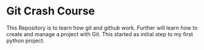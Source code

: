 # Git Crash Course

This Repository is to learn how git and github work.
Further will learn how to create and manage a project with Git.
This started as initial step to my first python project.
